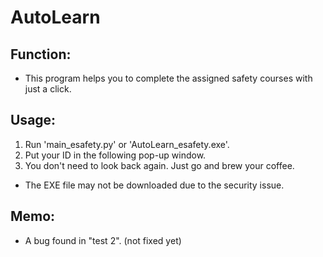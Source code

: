 # AutoLearn

## Function:
* This program helps you to complete the assigned safety courses with just a click.

## Usage:
1. Run 'main_esafety.py' or 'AutoLearn_esafety.exe'.
2. Put your ID in the following pop-up window.
3. You don't need to look back again. Just go and brew your coffee.
* The EXE file may not be downloaded due to the security issue.

## Memo:
* A bug found in "test 2". (not fixed yet)
